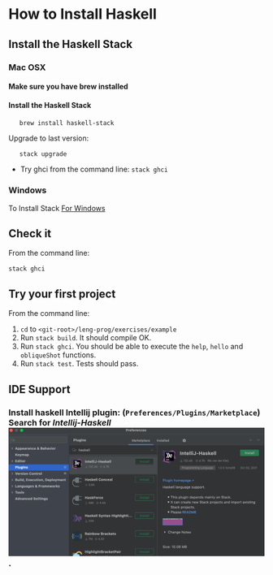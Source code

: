 # How to Install Haskell

## Install the Haskell Stack

### Mac OSX

#### Make sure you have brew installed
#### Install the Haskell Stack
 ```shell
 	brew install haskell-stack
 ```
 
 Upgrade to last version:
 
 ```shell
 	stack upgrade
 ```	
* Try ghci from the command line: `stack ghci`


### Windows

To Install Stack [For Windows](https://docs.haskellstack.org/en/stable/install_and_upgrade/#windows)

## Check it 

From the command line:
```shell
stack ghci
```

## Try your first project

From the command line:

1. `cd` to `<git-root>/leng-prog/exercises/example`
2. Run `stack build`. It should compile OK.
3. Run `stack ghci`. You should be able to execute the `help`, `hello` and `obliqueShot` functions.
4. Run `stack test`. Tests should pass.

## IDE Support

### Install haskell Intellij plugin: (`Preferences/Plugins/Marketplace`) Search for *Intellij-Haskell*![](classes/images/intellij-haskell.png).






